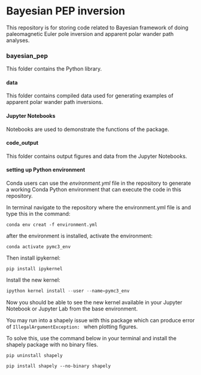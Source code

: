 # Bayesian PEP inversion

This repository is for storing code related to Bayesian framework of doing paleomagnetic Euler pole inversion and apparent polar wander path analyses.



### bayesian_pep

This folder contains the Python library.



#### data 

This folder contains compiled data used for generating examples of apparent polar wander path inversions.



#### Jupyter Notebooks

Notebooks are used to demonstrate the functions of the package.



#### code_output 

This folder contains output figures and data from the Jupyter Notebooks.



#### setting up Python environment

Conda users can use the _environment.yml_ file in the repository to generate a working Conda Python environment  that can execute the code in this repository. 



In terminal navigate to the repository where the environment.yml file is and type this in the command:

`conda env creat -f environment.yml`



after the environment is installed, activate the environment:

`conda activate pymc3_env`



Then install ipykernel:

`pip install ipykernel`



Install the new kernel:

```python
ipython kernel install --user --name=pymc3_env
```



Now you should be able to see the new kernel available in your Jupyter Notebook or Jupyter Lab from the base environment.



You may run into a shapely issue with this package which can produce error of `IllegalArgumentException: ` when plotting figures.

To solve this, use the command below in your terminal and install the shapely package with no binary files.

`pip uninstall shapely`

`pip install shapely --no-binary shapely`





